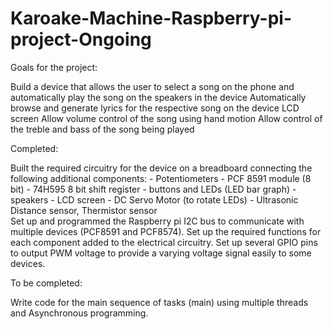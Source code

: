 # Karoake-Machine-Raspberry-pi-project-Ongoing 
Goals for the project:
  
  Build a device that allows the user to select a song on the phone and automatically play the song on the speakers in the device
  Automatically browse and generate lyrics for the respective song on the device LCD screen
  Allow volume control of the song using hand motion
  Allow control of the treble and bass of the song being played

Completed:

  Built the required circuitry for the device on a breadboard connecting the following additional components:
        - Potentiometers
        - PCF 8591 module (8 bit)
        - 74H595 8 bit shift register
        - buttons and LEDs (LED bar graph)
        - speakers
        - LCD screen
        - DC Servo Motor (to rotate LEDs)
        - Ultrasonic Distance sensor, Thermistor sensor       
  Set up and programmed the Raspberry pi I2C bus to communicate with multiple devices (PCF8591 and PCF8574).
  Set up the required functions for each component added to the electrical circuitry.
  Set up several GPIO pins to output PWM voltage to provide a varying voltage signal easily to some devices.     

To be completed:

  Write code for the main sequence of tasks (main) using multiple threads and Asynchronous programming.
  

